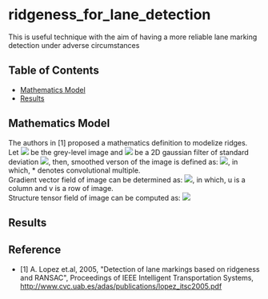 # ridgeness_for_lane_detection
This is useful technique with the aim of having a more reliable lane marking detection under adverse circumstances
## **Table of Contents**
- [Mathematics Model](#mathematics-model)
- [Results](#results)

## **Mathematics Model**
The authors in [1] proposed a mathematics definition to modelize ridges.  
Let <img src="https://render.githubusercontent.com/render/math?math=L\big(x\big)"> be the grey-level image and <img src="https://render.githubusercontent.com/render/math?math=G_{\sigma}\big(x\big)"> be a 2D gaussian filter of standard deviation <img src="https://render.githubusercontent.com/render/math?math=\sigma">, then, smoothed verson of the image is defined as: <img src="https://render.githubusercontent.com/render/math?math=L_{\sigma}\big(x\big)=G_{\sigma}\big(x\big)*L\big(x\big)">, in which, * denotes convolutional multiple.  
Gradient vector field of image can be determined as: <img src="https://render.githubusercontent.com/render/math?math=w_{\sigma}\big(x\big)=\big(\partial_{u}L_{\sigma}\big(x\big),\partial_{v}L_{\sigma}\big(x\big)\big)^T">, in which, u is a column and v is a row of image.  
Structure tensor field of image can be computed as: <img src="https://render.githubusercontent.com/render/math?math=S_{\sigma}\big(x\big)=G_{\sigma}\big(x\big)w_{\sigma}\big(x\big)w_{\sigma}^T\big(x\big)">    


## **Results**

## **Reference**
- [1] A. Lopez et.al, 2005, "Detection of lane markings based on ridgeness and RANSAC", Proceedings of IEEE Intelligent Transportation Systems, http://www.cvc.uab.es/adas/publications/lopez_itsc2005.pdf